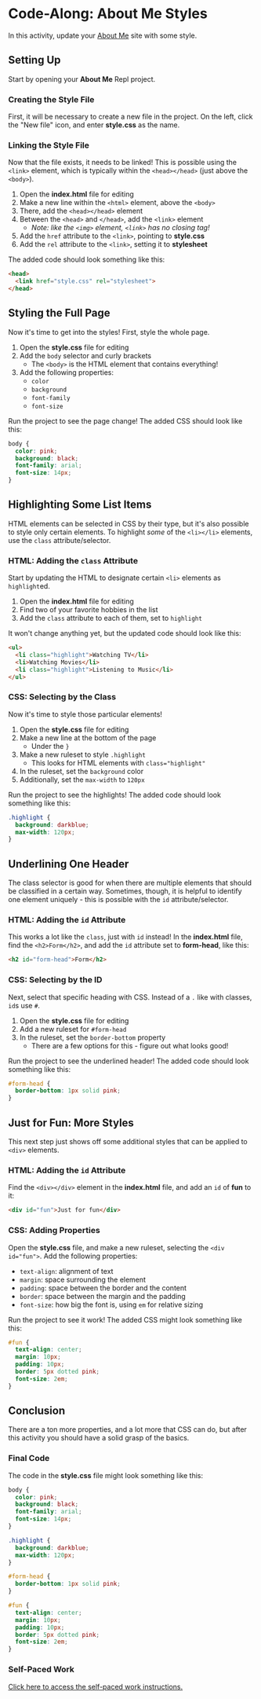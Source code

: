 # Code-Along: About Me Styles
In this activity, update your [About Me](../Lesson01Html/AboutMeCodeAlong.md) site with some style.

## Setting Up
Start by opening your **About Me** Repl project.

### Creating the Style File
First, it will be necessary to create a new file in the project. On the left, click the "New file" icon, and enter **style.css** as the name.

### Linking the Style File
Now that the file exists, it needs to be linked! This is possible using the `<link>` element, which is typically within the `<head></head>` (just above the `<body>`).

1. Open the **index.html** file for editing
1. Make a new line within the `<html>` element, above the `<body>`
1. There, add the `<head></head>` element
1. Between the `<head>` and `</head>`, add the `<link>` element
    - _Note: like the `<img>` element, `<link>` has no closing tag!_
1. Add the `href` attribute to the `<link>`, pointing to **style.css**
1. Add the `rel` attribute to the `<link>`, setting it to **stylesheet**

The added code should look something like this:

```html
<head>
  <link href="style.css" rel="stylesheet">
</head>
```

## Styling the Full Page
Now it's time to get into the styles! First, style the whole page.

1. Open the **style.css** file for editing
1. Add the `body` selector and curly brackets
    - The `<body>` is the HTML element that contains everything!
1. Add the following properties:
    - `color`
    - `background`
    - `font-family`
    - `font-size`

Run the project to see the page change! The added CSS should look like this:

```css
body {
  color: pink;
  background: black;
  font-family: arial;
  font-size: 14px;
}
```

## Highlighting Some List Items
HTML elements can be selected in CSS by their type, but it's also possible to style only certain elements. To highlight _some_ of the `<li></li>` elements, use the `class` attribute/selector.

### HTML: Adding the `class` Attribute
Start by updating the HTML to designate certain `<li>` elements as `highlight`ed.

1. Open the **index.html** file for editing
1. Find two of your favorite hobbies in the list
1. Add the `class` attribute to each of them, set to `highlight`

It won't change anything yet, but the updated code should look like this:

```html
<ul>
  <li class="highlight">Watching TV</li>
  <li>Watching Movies</li>
  <li class="highlight">Listening to Music</li>
</ul>
```

### CSS: Selecting by the Class
Now it's time to style those particular elements!

1. Open the **style.css** file for editing
1. Make a new line at the bottom of the page
    - Under the `}`
1. Make a new ruleset to style `.highlight`
    - This looks for HTML elements with `class="highlight"`
1. In the ruleset, set the `background` color
1. Additionally, set the `max-width` to `120px`

Run the project to see the highlights! The added code should look something like this:

```css
.highlight {
  background: darkblue;
  max-width: 120px;
}
```

## Underlining One Header
The class selector is good for when there are multiple elements that should be classified in a certain way. Sometimes, though, it is helpful to identify one element uniquely - this is possible with the `id` attribute/selector.

### HTML: Adding the `id` Attribute
This works a lot like the `class`, just with `id` instead! In the **index.html** file, find the `<h2>Form</h2>`, and add the `id` attribute set to **form-head**, like this:

```html
<h2 id="form-head">Form</h2>
```

### CSS: Selecting by the ID
Next, select that specific heading with CSS. Instead of a `.` like with classes, `id`s use `#`.

1. Open the **style.css** file for editing
1. Add a new ruleset for `#form-head`
1. In the ruleset, set the `border-bottom` property
    - There are a few options for this - figure out what looks good!

Run the project to see the underlined header! The added code should look something like this:

```css
#form-head {
  border-bottom: 1px solid pink;
}
```

## Just for Fun: More Styles
This next step just shows off some additional styles that can be applied to `<div>` elements.

### HTML: Adding the `id` Attribute
Find the `<div></div>` element in the **index.html** file, and add an `id` of **fun** to it:

```html
<div id="fun">Just for fun</div>
```

### CSS: Adding Properties
Open the **style.css** file, and make a new ruleset, selecting the `<div id="fun">`. Add the following properties:

- `text-align`: alignment of text
- `margin`: space surrounding the element
- `padding`: space between the border and the content
- `border`: space between the margin and the padding
- `font-size`: how big the font is, using `em` for relative sizing

Run the project to see it work! The added CSS might look something like this:

```css
#fun {
  text-align: center;
  margin: 10px;
  padding: 10px;
  border: 5px dotted pink;
  font-size: 2em;
}
```

## Conclusion
There are a ton more properties, and a lot more that CSS can do, but after this activity you should have a solid grasp of the basics. 

### Final Code
The code in the **style.css** file might look something like this:

```css
body {
  color: pink;
  background: black;
  font-family: arial;
  font-size: 14px;
}

.highlight {
  background: darkblue;
  max-width: 120px;
}

#form-head {
  border-bottom: 1px solid pink;
}

#fun {
  text-align: center;
  margin: 10px;
  padding: 10px;
  border: 5px dotted pink;
  font-size: 2em;
}
```

### Self-Paced Work
[Click here to access the self-paced work instructions.](CssExplorationSelfPacedWork.md)
